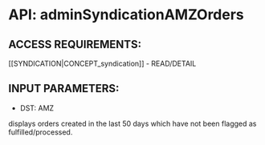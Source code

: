 # API: adminSyndicationAMZOrders


## ACCESS REQUIREMENTS: ##
[[SYNDICATION|CONCEPT_syndication]] - READ/DETAIL


## INPUT PARAMETERS: ##
  * DST: AMZ

displays orders created in the last 50 days which have not been flagged as fulfilled/processed. 
